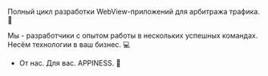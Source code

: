 Полный цикл разработки WebView-приложений для арбитража трафика. 💸

Мы - разработчики с опытом работы в нескольких успешных командах. Несём технологии в ваш бизнес. 💻

- От нас. Для вас. APPINESS. 🌈
